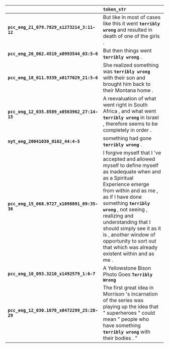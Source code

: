 |                                             | `token_str`                                                                                                                                                                                                                                                                                                                                                                                |
|:--------------------------------------------|:-------------------------------------------------------------------------------------------------------------------------------------------------------------------------------------------------------------------------------------------------------------------------------------------------------------------------------------------------------------------------------------------|
| **`pcc_eng_21_079.7829_x1273214_3:11-12`**  | But like in most of cases like this it went __``terribly wrong``__ and resulted in death of one of the girls .                                                                                                                                                                                                                                                                             |
| **`pcc_eng_26_062.4519_x0993544_03:5-6`**   | But then things went __``terribly wrong``__ .                                                                                                                                                                                                                                                                                                                                              |
| **`pcc_eng_18_011.9339_x0177029_21:5-6`**   | She realized something was __``terribly wrong``__ with their son and brought him back to their Montana home .                                                                                                                                                                                                                                                                              |
| **`pcc_eng_12_035.8589_x0563962_27:14-15`** | A reevaluation of what went right in South Africa , and what went __``terribly wrong``__ in Israel , therefore seems to be completely in order .                                                                                                                                                                                                                                           |
| **`nyt_eng_20041030_0162_44:4-5`**          | something had gone __``terribly wrong``__ .                                                                                                                                                                                                                                                                                                                                                |
| **`pcc_eng_15_068.9727_x1098091_09:35-36`** | I forgive myself that I 've accepted and allowed myself to define myself as inadequate when and as a Spiritual Experience emerge from within and as me , as if I have done something __``terribly wrong``__ , not seeing , realizing and understanding that I should simply see it as it is , another window of opportunity to sort out that which was already existent within and as me . |
| **`pcc_eng_10_093.3210_x1492579_1:6-7`**    | A Yellowstone Bison Photo Goes __``Terribly Wrong``__                                                                                                                                                                                                                                                                                                                                      |
| **`pcc_eng_12_030.1678_x0472299_25:28-29`** | The first great idea in Morrison 's incarnation of the series was playing up the idea that " superheroes " could mean " people who have something __``terribly wrong``__ with their bodies . "                                                                                                                                                                                             |